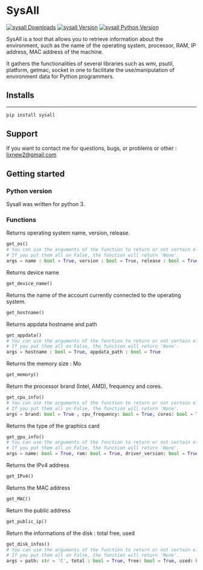 # SysAll

[![sysall Downloads](https://img.shields.io/pypi/dm/sysall)](https://pypi.org/project/sysall/)
[![sysall Version](https://img.shields.io/pypi/v/sysall)](https://pypi.org/project/sysall/)
[![sysall Python Version](https://img.shields.io/pypi/pyversions/sysall)](https://pypi.org/project/sysall/)

SysAll is a tool that allows you to retrieve information about the environment, 
such as the name of the operating system, processor, RAM, IP address, MAC address of the machine.

It gathers the functionalities of several libraries such as 
wmi, psutil, platform, getmac, socket in one to facilitate the use/manipulation of environment data
for Python programmers.

## Installs
----

~~~python
pip install sysall
~~~

## Support

If you want to contact me for questions, bugs, or problems or other : lixnew2@gmail.com

## Getting started

### Python version

Sysall was written for python 3.

### Functions

Returns operating system name, version, release.
~~~python
get_os()
# You can use the arguments of the function to return or not certain elements. By default they are all on True.
# If you put them all on False, the function will return 'None'.
args = name : bool = True, version : bool = True, release : bool = True
~~~


Returns device name
~~~python
get_device_name()
~~~


Returns the name of the account currently connected to the operating system.
~~~python
get_hostname()
~~~


Returns appdata hostname and path
~~~python
get_appdata()
# You can use the arguments of the function to return or not certain elements. By default they are all on True.
# If you put them all on False, the function will return 'None'.
args = hostname : bool = True, appdata_path : bool = True
~~~


Returns the memory size : Mo
~~~python
get_memory()
~~~


Return the processor brand (Intel, AMD), frequency and cores.
~~~python
get_cpu_info()
# You can use the arguments of the function to return or not certain elements. By default they are all on True.
# If you put them all on False, the function will return 'None'.
args = brand: bool = True , cpu_frequency: bool = True, cores: bool = True
~~~


Returns the type of the graphics card
~~~python
get_gpu_info()
# You can use the arguments of the function to return or not certain elements. By default they are all on True.
# If you put them all on False, the function will return 'None'.
args = name: bool = True, ram: bool = True, driver_version: bool = True
~~~


Returns the IPv4 address
~~~python
get_IPv4()
~~~


Returns the MAC address
~~~python
get_MAC()
~~~


Return the public address
~~~python
get_public_ip()
~~~


Return the informations of the disk : total free, used
~~~python
get_disk_infos()
# You can use the arguments of the function to return or not certain elements. By default they are all on True.
# If you put them all on False, the function will return 'None'.
args = path: str = 'C', total : bool = True, free: bool = True, used: bool = True
~~~